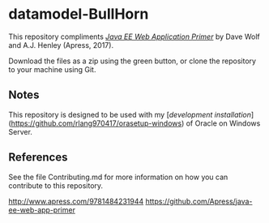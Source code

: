 # datamodel-BullHorn

This repository compliments [*Java EE Web Application Primer*](http://www.apress.com/9781484231944) by Dave Wolf and A.J. Henley (Apress, 2017).

Download the files as a zip using the green button, or clone the repository to your machine using Git.

## Notes

This repository is designed to be used with my [*development installation*] (https://github.com/rlang970417/orasetup-windows) of Oracle on Windows Server.

## References

See the file Contributing.md for more information on how you can contribute to this repository.

http://www.apress.com/9781484231944
https://github.com/Apress/java-ee-web-app-primer